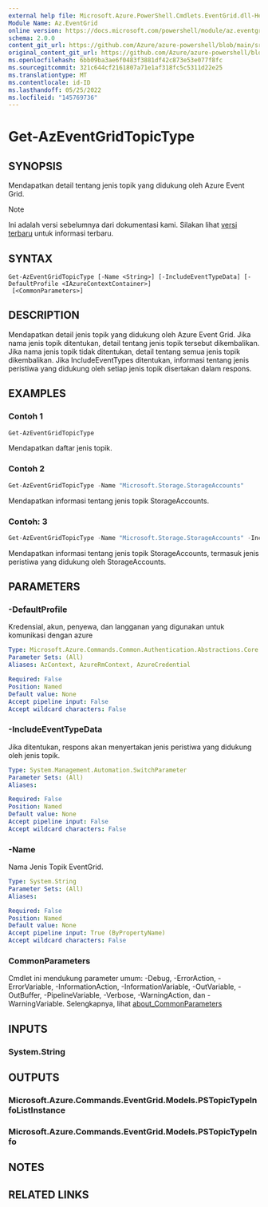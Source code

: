 ```yaml
---
external help file: Microsoft.Azure.PowerShell.Cmdlets.EventGrid.dll-Help.xml
Module Name: Az.EventGrid
online version: https://docs.microsoft.com/powershell/module/az.eventgrid/get-azeventgridtopictype
schema: 2.0.0
content_git_url: https://github.com/Azure/azure-powershell/blob/main/src/EventGrid/EventGrid/help/Get-AzEventGridTopicType.md
original_content_git_url: https://github.com/Azure/azure-powershell/blob/main/src/EventGrid/EventGrid/help/Get-AzEventGridTopicType.md
ms.openlocfilehash: 6bb09ba3ae6f0483f3881df42c873e53e077f8fc
ms.sourcegitcommit: 321c644cf2161807a71e1af318fc5c5311d22e25
ms.translationtype: MT
ms.contentlocale: id-ID
ms.lasthandoff: 05/25/2022
ms.locfileid: "145769736"
---
```

# Get-AzEventGridTopicType

## SYNOPSIS
Mendapatkan detail tentang jenis topik yang didukung oleh Azure Event Grid.

> [!NOTE]
>Ini adalah versi sebelumnya dari dokumentasi kami. Silakan lihat [versi terbaru](/powershell/module/az.eventgrid/get-azeventgridtopictype) untuk informasi terbaru.

## SYNTAX

```
Get-AzEventGridTopicType [-Name <String>] [-IncludeEventTypeData] [-DefaultProfile <IAzureContextContainer>]
 [<CommonParameters>]
```

## DESCRIPTION
Mendapatkan detail jenis topik yang didukung oleh Azure Event Grid.
Jika nama jenis topik ditentukan, detail tentang jenis topik tersebut dikembalikan.
Jika nama jenis topik tidak ditentukan, detail tentang semua jenis topik dikembalikan.
Jika IncludeEventTypes ditentukan, informasi tentang jenis peristiwa yang didukung oleh setiap jenis topik disertakan dalam respons.

## EXAMPLES

### Contoh 1
```powershell
Get-AzEventGridTopicType
```

Mendapatkan daftar jenis topik.

### Contoh 2
```powershell
Get-AzEventGridTopicType -Name "Microsoft.Storage.StorageAccounts"
```

Mendapatkan informasi tentang jenis topik StorageAccounts.

### Contoh: 3
```powershell
Get-AzEventGridTopicType -Name "Microsoft.Storage.StorageAccounts" -IncludeEventTypeData
```

Mendapatkan informasi tentang jenis topik StorageAccounts, termasuk jenis peristiwa yang didukung oleh StorageAccounts.

## PARAMETERS

### -DefaultProfile
Kredensial, akun, penyewa, dan langganan yang digunakan untuk komunikasi dengan azure

```yaml
Type: Microsoft.Azure.Commands.Common.Authentication.Abstractions.Core.IAzureContextContainer
Parameter Sets: (All)
Aliases: AzContext, AzureRmContext, AzureCredential

Required: False
Position: Named
Default value: None
Accept pipeline input: False
Accept wildcard characters: False
```

### -IncludeEventTypeData
Jika ditentukan, respons akan menyertakan jenis peristiwa yang didukung oleh jenis topik.

```yaml
Type: System.Management.Automation.SwitchParameter
Parameter Sets: (All)
Aliases:

Required: False
Position: Named
Default value: None
Accept pipeline input: False
Accept wildcard characters: False
```

### -Name
Nama Jenis Topik EventGrid.

```yaml
Type: System.String
Parameter Sets: (All)
Aliases:

Required: False
Position: Named
Default value: None
Accept pipeline input: True (ByPropertyName)
Accept wildcard characters: False
```

### CommonParameters
Cmdlet ini mendukung parameter umum: -Debug, -ErrorAction, -ErrorVariable, -InformationAction, -InformationVariable, -OutVariable, -OutBuffer, -PipelineVariable, -Verbose, -WarningAction, dan -WarningVariable. Selengkapnya, lihat [about_CommonParameters](http://go.microsoft.com/fwlink/?LinkID=113216)

## INPUTS

### System.String

## OUTPUTS

### Microsoft.Azure.Commands.EventGrid.Models.PSTopicTypeInfoListInstance

### Microsoft.Azure.Commands.EventGrid.Models.PSTopicTypeInfo

## NOTES

## RELATED LINKS
